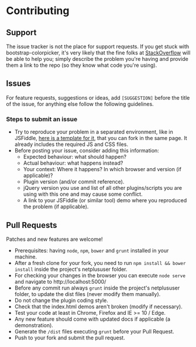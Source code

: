 # Contributing

## Support

The issue tracker is not the place for support requests. If you get stuck with bootstrap-colorpicker, it's very likely
that the fine folks at [StackOverflow](http://stackoverflow.com/) will be able to help you; simply describe the problem
you're having and provide them a link to the repo (so they know what code you're using).


## Issues
For feature requests, suggestions or ideas, add `[SUGGESTION]` before the title of the issue, for anything else follow
the following guidelines.

### Steps to submit an issue
- Try to reproduce your problem in a separated environment, like in JSFiddle,
  [here is a template for it](http://jsfiddle.net/itsjavi/0vopxm13/), that you can fork in the same page.
  It already includes the required JS and CSS files.
- Before posting your issue, consider adding this information:
  * Expected behaviour: what should happen?
  * Actual behaviour: what happens instead?
  * Your context: Where it happens? In which browser and version (if applicable)?
  * Plugin version (and/or commit reference).
  * jQuery version you use and list of all other plugins/scripts you are using with this one and may cause some conflict.
  * A link to your JSFiddle (or similar tool) demo where you reproduced the problem (if applicable).

## Pull Requests

Patches and new features are welcome!

- Prerequisites: having `node`, `npm`, `bower` and `grunt` installed in your machine.
- After a fresh clone for your fork, you need to run `npm install && bower install` inside the project's netplususer folder.
- For checking your changes in the browser you can execute `node serve` and navigate to http://localhost:5000/
- Before any commit run always `grunt` inside the project's netplususer folder, to update the dist files
  (never modify them manually).
- Do not change the plugin coding style.
- Check that the index.html demos aren't broken (modify if necessary).
- Test your code at least in Chrome, Firefox and IE >= 10 / Edge.
- Any new feature should come with updated docs if applicable (a demonstration).
- Generate the `/dist` files executing `grunt` before your Pull Request.
- Push to your fork and submit the pull request.
